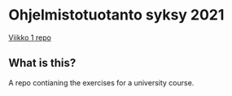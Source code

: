 # Ohjelmistotuotanto syksy 2021
[Viikko 1 repo](https://github.com/Veloxization/ohtu-2021-viikko1)

## What is this?
A repo contianing the exercises for a university course.